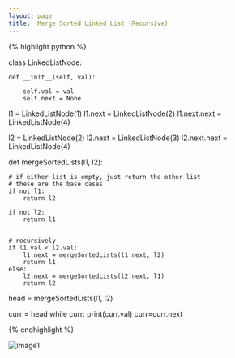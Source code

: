 ```yaml
---
layout: page
title:  Merge Sorted Linked List (Recursive)
---
```





{% highlight python %}

class LinkedListNode:

    def __init__(self, val):

        self.val = val
        self.next = None


l1 = LinkedListNode(1)
l1.next = LinkedListNode(2)
l1.next.next = LinkedListNode(4)


l2 = LinkedListNode(2)
l2.next = LinkedListNode(3)
l2.next.next = LinkedListNode(4)



def mergeSortedLists(l1, l2):

    # if either list is empty, just return the other list
    # these are the base cases
    if not l1:
        return l2
        
    if not l2:
        return l1
    

    # recursively 
    if l1.val < l2.val:
        l1.next = mergeSortedLists(l1.next, l2)
        return l1
    else:
        l2.next = mergeSortedLists(l2.next, l1)
        return l2

    



head = mergeSortedLists(l1, l2)

curr = head
while curr:
    print(curr.val)
    curr=curr.next




{% endhighlight %}


![image1](https://bubblesortblog.files.wordpress.com/2020/04/mergesortedlinkedlistsrecursive-1.jpg?w=768)
